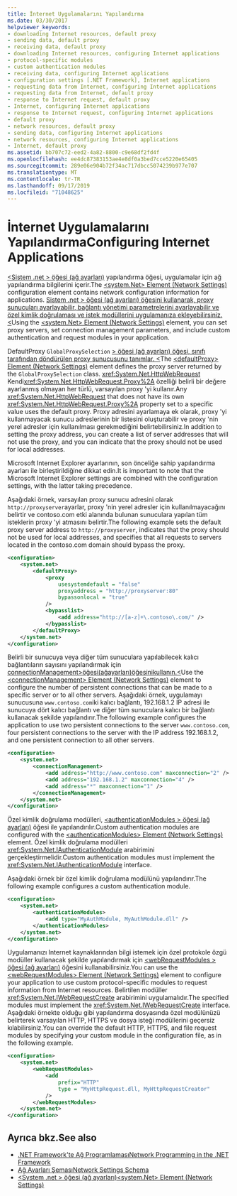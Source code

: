 ```yaml
---
title: İnternet Uygulamalarını Yapılandırma
ms.date: 03/30/2017
helpviewer_keywords:
- downloading Internet resources, default proxy
- sending data, default proxy
- receiving data, default proxy
- downloading Internet resources, configuring Internet applications
- protocol-specific modules
- custom authentication modules
- receiving data, configuring Internet applications
- configuration settings [.NET Framework], Internet applications
- requesting data from Internet, configuring Internet applications
- requesting data from Internet, default proxy
- response to Internet request, default proxy
- Internet, configuring Internet applications
- response to Internet request, configuring Internet applications
- default proxy
- network resources, default proxy
- sending data, configuring Internet applications
- network resources, configuring Internet applications
- Internet, default proxy
ms.assetid: bb707c72-eed2-4a82-8800-c9e68df2fd4f
ms.openlocfilehash: ee4dc87383153ae4e8df0a3bed7cce5220e65405
ms.sourcegitcommit: 289e06e904b72f34ac717dbcc5074239b977e707
ms.translationtype: MT
ms.contentlocale: tr-TR
ms.lasthandoff: 09/17/2019
ms.locfileid: "71048625"
---
```

# <a name="configuring-internet-applications"></a><span data-ttu-id="8c3db-102">İnternet Uygulamalarını Yapılandırma</span><span class="sxs-lookup"><span data-stu-id="8c3db-102">Configuring Internet Applications</span></span>
<span data-ttu-id="8c3db-103">[ \<Sistem .net > öğesi (ağ ayarları)](../configure-apps/file-schema/network/system-net-element-network-settings.md) yapılandırma öğesi, uygulamalar için ağ yapılandırma bilgilerini içerir.</span><span class="sxs-lookup"><span data-stu-id="8c3db-103">The [\<system.Net> Element (Network Settings)](../configure-apps/file-schema/network/system-net-element-network-settings.md) configuration element contains network configuration information for applications.</span></span> <span data-ttu-id="8c3db-104">[Sistem .net > öğesi (ağ ayarları) öğesini kullanarak, proxy sunucuları ayarlayabilir, bağlantı yönetimi parametrelerini ayarlayabilir ve özel kimlik doğrulaması ve istek modüllerini uygulamanıza ekleyebilirsiniz. \<](../configure-apps/file-schema/network/system-net-element-network-settings.md)</span><span class="sxs-lookup"><span data-stu-id="8c3db-104">Using the [\<system.Net> Element (Network Settings)](../configure-apps/file-schema/network/system-net-element-network-settings.md) element, you can set proxy servers, set connection management parameters, and include custom authentication and request modules in your application.</span></span>  
  
 <span data-ttu-id="8c3db-105">DefaultProxy `GlobalProxySelection` [> öğesi (ağ ayarları) öğesi, sınıfı tarafından döndürülen proxy sunucusunu tanımlar. \<](../configure-apps/file-schema/network/defaultproxy-element-network-settings.md)</span><span class="sxs-lookup"><span data-stu-id="8c3db-105">The [\<defaultProxy> Element (Network Settings)](../configure-apps/file-schema/network/defaultproxy-element-network-settings.md) element defines the proxy server returned by the `GlobalProxySelection` class.</span></span> <span data-ttu-id="8c3db-106"><xref:System.Net.HttpWebRequest> Kendi<xref:System.Net.HttpWebRequest.Proxy%2A> özelliği belirli bir değere ayarlanmış olmayan her türlü, varsayılan proxy 'yi kullanır.</span><span class="sxs-lookup"><span data-stu-id="8c3db-106">Any <xref:System.Net.HttpWebRequest> that does not have its own <xref:System.Net.HttpWebRequest.Proxy%2A> property set to a specific value uses the default proxy.</span></span> <span data-ttu-id="8c3db-107">Proxy adresini ayarlamaya ek olarak, proxy 'yi kullanmayacak sunucu adreslerinin bir listesini oluşturabilir ve proxy 'nin yerel adresler için kullanılması gerekmediğini belirtebilirsiniz.</span><span class="sxs-lookup"><span data-stu-id="8c3db-107">In addition to setting the proxy address, you can create a list of server addresses that will not use the proxy, and you can indicate that the proxy should not be used for local addresses.</span></span>  
  
 <span data-ttu-id="8c3db-108">Microsoft Internet Explorer ayarlarının, son önceliğe sahip yapılandırma ayarları ile birleştirildiğine dikkat edin.</span><span class="sxs-lookup"><span data-stu-id="8c3db-108">It is important to note that the Microsoft Internet Explorer settings are combined with the configuration settings, with the latter taking precedence.</span></span>  
  
 <span data-ttu-id="8c3db-109">Aşağıdaki örnek, varsayılan proxy sunucu adresini olarak `http://proxyserver`ayarlar, proxy 'nin yerel adresler için kullanılmayacağını belirtir ve contoso.com etki alanında bulunan sunuculara yapılan tüm isteklerin proxy 'yi atmasını belirtir.</span><span class="sxs-lookup"><span data-stu-id="8c3db-109">The following example sets the default proxy server address to `http://proxyserver`, indicates that the proxy should not be used for local addresses, and specifies that all requests to servers located in the contoso.com domain should bypass the proxy.</span></span>  
  
```xml  
<configuration>  
    <system.net>  
        <defaultProxy>  
            <proxy  
                usesystemdefault = "false"  
                proxyaddress = "http://proxyserver:80"  
                bypassonlocal = "true"  
            />  
            <bypasslist>  
                <add address="http://[a-z]+\.contoso\.com/" />  
            </bypasslist>  
        </defaultProxy>  
    </system.net>  
</configuration>  
```  
  
 <span data-ttu-id="8c3db-110">Belirli bir sunucuya veya diğer tüm sunuculara yapılabilecek kalıcı bağlantıların sayısını yapılandırmak için [ connectionManagement>öğesi(ağayarları)öğesinikullanın.\<](../configure-apps/file-schema/network/connectionmanagement-element-network-settings.md)</span><span class="sxs-lookup"><span data-stu-id="8c3db-110">Use the [\<connectionManagement> Element (Network Settings)](../configure-apps/file-schema/network/connectionmanagement-element-network-settings.md) element to configure the number of persistent connections that can be made to a specific server or to all other servers.</span></span> <span data-ttu-id="8c3db-111">Aşağıdaki örnek, uygulamayı sunucusuna `www.contoso.com`iki kalıcı bağlantı, 192.168.1.2 IP adresi ile sunucuya dört kalıcı bağlantı ve diğer tüm sunuculara kalıcı bir bağlantı kullanacak şekilde yapılandırır.</span><span class="sxs-lookup"><span data-stu-id="8c3db-111">The following example configures the application to use two persistent connections to the server `www.contoso.com`, four persistent connections to the server with the IP address 192.168.1.2, and one persistent connection to all other servers.</span></span>  
  
```xml  
<configuration>  
    <system.net>  
        <connectionManagement>  
            <add address="http://www.contoso.com" maxconnection="2" />  
            <add address="192.168.1.2" maxconnection="4" />  
            <add address="*" maxconnection="1" />  
        </connectionManagement>  
    </system.net>  
</configuration>  
```  
  
 <span data-ttu-id="8c3db-112">Özel kimlik doğrulama modülleri, [ \<authenticationModules > öğesi (ağ ayarları)](../configure-apps/file-schema/network/authenticationmodules-element-network-settings.md) öğesi ile yapılandırılır.</span><span class="sxs-lookup"><span data-stu-id="8c3db-112">Custom authentication modules are configured with the [\<authenticationModules> Element (Network Settings)](../configure-apps/file-schema/network/authenticationmodules-element-network-settings.md) element.</span></span> <span data-ttu-id="8c3db-113">Özel kimlik doğrulama modülleri <xref:System.Net.IAuthenticationModule> arabirimini gerçekleştirmelidir.</span><span class="sxs-lookup"><span data-stu-id="8c3db-113">Custom authentication modules must implement the <xref:System.Net.IAuthenticationModule> interface.</span></span>  
  
 <span data-ttu-id="8c3db-114">Aşağıdaki örnek bir özel kimlik doğrulama modülünü yapılandırır.</span><span class="sxs-lookup"><span data-stu-id="8c3db-114">The following example configures a custom authentication module.</span></span>  
  
```xml  
<configuration>  
    <system.net>  
        <authenticationModules>  
            <add type="MyAuthModule, MyAuthModule.dll" />  
        </authenticationModules>  
    </system.net>  
</configuration>  
```  
  
 <span data-ttu-id="8c3db-115">Uygulamanızı Internet kaynaklarından bilgi istemek için özel protokole özgü modüller kullanacak şekilde yapılandırmak için [ \<webRequestModules > öğesi (ağ ayarları)](../configure-apps/file-schema/network/webrequestmodules-element-network-settings.md) öğesini kullanabilirsiniz.</span><span class="sxs-lookup"><span data-stu-id="8c3db-115">You can use the [\<webRequestModules> Element (Network Settings)](../configure-apps/file-schema/network/webrequestmodules-element-network-settings.md) element to configure your application to use custom protocol-specific modules to request information from Internet resources.</span></span> <span data-ttu-id="8c3db-116">Belirtilen modüller <xref:System.Net.IWebRequestCreate> arabirimini uygulamalıdır.</span><span class="sxs-lookup"><span data-stu-id="8c3db-116">The specified modules must implement the <xref:System.Net.IWebRequestCreate> interface.</span></span> <span data-ttu-id="8c3db-117">Aşağıdaki örnekte olduğu gibi yapılandırma dosyasında özel modülünüzü belirterek varsayılan HTTP, HTTPS ve dosya isteği modüllerini geçersiz kılabilirsiniz.</span><span class="sxs-lookup"><span data-stu-id="8c3db-117">You can override the default HTTP, HTTPS, and file request modules by specifying your custom module in the configuration file, as in the following example.</span></span>  
  
```xml  
<configuration>  
    <system.net>  
        <webRequestModules>  
            <add  
                prefix="HTTP"  
                type = "MyHttpRequest.dll, MyHttpRequestCreator"  
            />  
        </webRequestModules>  
    </system.net>  
</configuration>  
```  
  
## <a name="see-also"></a><span data-ttu-id="8c3db-118">Ayrıca bkz.</span><span class="sxs-lookup"><span data-stu-id="8c3db-118">See also</span></span>

- [<span data-ttu-id="8c3db-119">.NET Framework'te Ağ Programlaması</span><span class="sxs-lookup"><span data-stu-id="8c3db-119">Network Programming in the .NET Framework</span></span>](index.md)
- [<span data-ttu-id="8c3db-120">Ağ Ayarları Şeması</span><span class="sxs-lookup"><span data-stu-id="8c3db-120">Network Settings Schema</span></span>](../configure-apps/file-schema/network/index.md)
- [<span data-ttu-id="8c3db-121">\<System .net > öğesi (ağ ayarları)</span><span class="sxs-lookup"><span data-stu-id="8c3db-121">\<system.Net> Element (Network Settings)</span></span>](../configure-apps/file-schema/network/system-net-element-network-settings.md)
